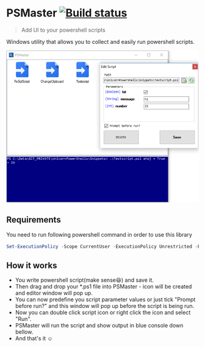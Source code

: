 # PSMaster [![Build status](https://ci.appveyor.com/api/projects/status/v2qi22fydl1eht7a/branch/master?svg=true)](https://ci.appveyor.com/project/TomasBouda/psmaster/branch/master)
> Add UI to your powershell scripts

Windows utility that allows you to collect and easily run powershell scripts.

<img src="https://github.com/TomasBouda/PSMaster/blob/master/images/psmaster.PNG?raw=true" height="400">

## Requirements
You need to run following powershell command in order to use this library
```ps1
Set-ExecutionPolicy -Scope CurrentUser -ExecutionPolicy Unrestricted -Force
```

## How it works
* You write powershell script(make sense:satisfied:) and save it.
* Then drag and drop your *.ps1 file into PSMaster - icon will be created and editor window will pop up.
* You can now predefine you script parameter values or just tick "Prompt before run?" and this window will pop up before the script is being run.
* Now you can double click script icon or right click the icon and select "Run".
* PSMaster will run the script and show output in blue console down bellow. 
* And that's it :relaxed:
